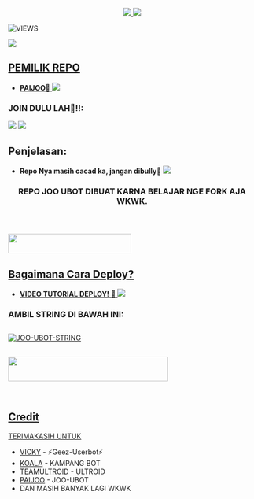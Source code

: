 <a href="https://telegra.ph/file/5c4f9f3ae374a3c9bbd79.jpg" width="320" height="211" alt="  JOO-UBOT" /></a>

<p align="center">
  <a href="https://github.com/H3llnn/JOO-UBOT/fork">
    <img src="https://img.shields.io/github/forks/H3llnn/JOO-UBOT?label=Fork&style=social">
    
  </a>
  <a href="https://github.com/H3llnn/JOO-UBOT">
    <img src="https://img.shields.io/github/stars/H3llnn/JOO-UBOT?style=social">
  </a>
</p>  

![VIEWS](https://komarev.com/ghpvc/?username=H3llnn)

<a href="https://t.me/LoggerchJooUbot"><img src="https://img.shields.io/badge/KODE%20PENILAIAN-S+-gold.svg?style=for-the-badge&logo=Factor.">

## PEMILIK REPO
* **PAIJOO**👶
[<img src="https://telegra.ph/file/87c3d4c1abc2c1c9a0072.jpg">](https://t.me/Joodck)


### JOIN DULU LAH👶!!:

<a href="https://t.me/ChTutorialSwort"><img src="https://img.shields.io/badge/Channel%20TUTORIAL%20SWORT-red.svg?style=for-the-badge&logo=Telegram"></a>
<a href="https://t.me/REPUBLICHORN"><img src="https://img.shields.io/badge/Join-REPUBLIC%20HORN-purple.svg?style=for-the-badge&logo=Telegram"></a>

## Penjelasan:
* **Repo Nya masih cacad ka, jangan dibully🥺** 
[<img src="https://telegra.ph/file/5c4f9f3ae374a3c9bbd79.jpg">](https://t.me/LoggerchJooUbot)


<h3 align="center">REPO JOO UBOT DIBUAT KARNA BELAJAR NGE FORK AJA WKWK.</h3>
<p align="center">&nbsp;</p>

### <a href="https://t.me/LoggerchJooUbot"><img src="https://img.shields.io/badge/GROUP%20SPAM%20JOO%20UBOT-blue?style=flat&logo=Telegram" width="250" height="40.100" />


## Bagaimana Cara Deploy?


* **VIDEO TUTORIAL DEPLOY!** 🔧
[<img src="https://telegra.ph/file/5c4f9f3ae374a3c9bbd79.jpg">](https://t.me/ChTutorialSwort/14)

### AMBIL STRING DI BAWAH INI:

##
[![JOO-UBOT-STRING](https://replit.com/badge/github/@ramadhani892/RAM-UBOT)](https://replit.com/@ramadhani892/RAM-UBOT-STRING)
##
<a href="https://heroku.com/deploy?template=https://github.com/H3llnn/JOO-UBOT.git"><img src="https://img.shields.io/badge/DEPLOY%20JOO%20UBOT%20DI%20HEROKU-red?style=flat&logo=Heroku" width="325" height="50.100" />

<br>
</p>

## Credit
TERIMAKASIH UNTUK

*   [VICKY](https://t.me/vckyouubitch) - ⚡Geez-Userbot⚡
*   [KOALA](https://t.me/manusiarakitann) - KAMPANG BOT
*   [TEAMULTROID](https://github.com/TeamUltroid) - ULTROID
*   [PAIJOO](https://t.me/Joodck) - JOO-UBOT
*    DAN MASIH BANYAK LAGI WKWK
